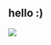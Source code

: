 ## hello :)

<!--![](https://github-readme-stats.vercel.app/api/top-langs/?username=BeamDC&theme=dark&hide_border=false&include_all_commits=false&count_private=true)-->
![](https://github-readme-stats.vercel.app/api/top-langs/?username=BeamDC&theme=dark&hide_border=false&include_all_commits=true&count_private=true&layout=compact)

<!--
## Favourite Languages
![C++](https://img.shields.io/badge/C++-blue?style=for-the-badge&logo=cplusplus) 
![C](https://img.shields.io/badge/C-gray?style=for-the-badge&logo=c) 
![Rust](https://img.shields.io/badge/Rust-darkorange?style=for-the-badge&logo=rust)  
-->

<!--

<h3 align="left">Connect with me:</h3>
<p align="left">
</p>

**BeamDC/BeamDC** is a ✨ _special_ ✨ repository because its `README.md` (this file) appears on your GitHub profile.

Here are some ideas to get you started:

- 🔭 I’m currently working on ...
- 🌱 I’m currently learning ...
- 👯 I’m looking to collaborate on ...
- 🤔 I’m looking for help with ...
- 💬 Ask me about ...
- 📫 How to reach me: ...
- 😄 Pronouns: ...
- ⚡ Fun fact: ...
-->
